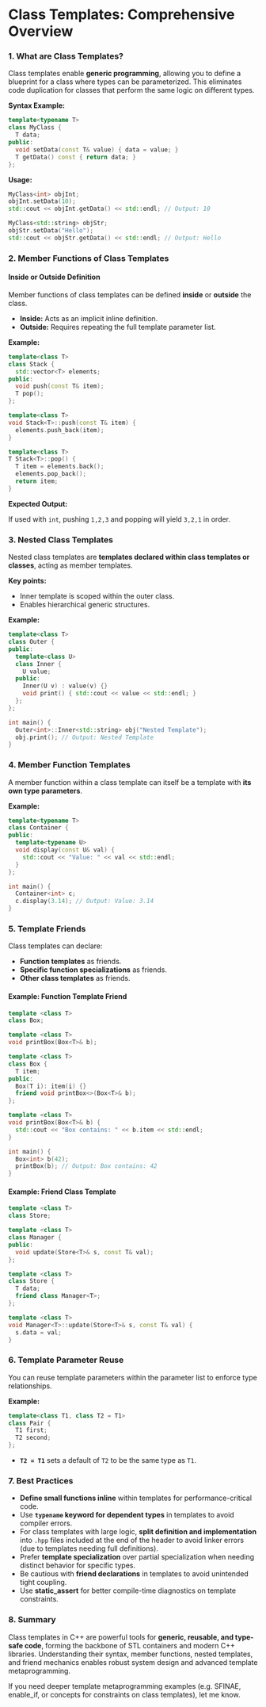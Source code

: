 # Class Templates: Comprehensive Overview

### 1. **What are Class Templates?**

Class templates enable **generic programming**, allowing you to define a blueprint for a class where types can be parameterized. This eliminates code duplication for classes that perform the same logic on different types.

**Syntax Example:**

```cpp
template<typename T>
class MyClass {
  T data;
public:
  void setData(const T& value) { data = value; }
  T getData() const { return data; }
};
```

**Usage:**

```cpp
MyClass<int> objInt;
objInt.setData(10);
std::cout << objInt.getData() << std::endl; // Output: 10

MyClass<std::string> objStr;
objStr.setData("Hello");
std::cout << objStr.getData() << std::endl; // Output: Hello
```

### 2. **Member Functions of Class Templates**

#### **Inside or Outside Definition**

Member functions of class templates can be defined **inside** or **outside** the class.

- **Inside:** Acts as an implicit inline definition.
- **Outside:** Requires repeating the full template parameter list.

**Example:**

```cpp
template<class T>
class Stack {
  std::vector<T> elements;
public:
  void push(const T& item);
  T pop();
};

template<class T>
void Stack<T>::push(const T& item) {
  elements.push_back(item);
}

template<class T>
T Stack<T>::pop() {
  T item = elements.back();
  elements.pop_back();
  return item;
}
```

**Expected Output:**

If used with `int`, pushing `1,2,3` and popping will yield `3,2,1` in order.

### 3. **Nested Class Templates**

Nested class templates are **templates declared within class templates or classes**, acting as member templates.

**Key points:**

- Inner template is scoped within the outer class.
- Enables hierarchical generic structures.

**Example:**

```cpp
template<class T>
class Outer {
public:
  template<class U>
  class Inner {
    U value;
  public:
    Inner(U v) : value(v) {}
    void print() { std::cout << value << std::endl; }
  };
};

int main() {
  Outer<int>::Inner<std::string> obj("Nested Template");
  obj.print(); // Output: Nested Template
}
```

### 4. **Member Function Templates**

A member function within a class template can itself be a template with **its own type parameters**.

**Example:**

```cpp
template<typename T>
class Container {
public:
  template<typename U>
  void display(const U& val) {
    std::cout << "Value: " << val << std::endl;
  }
};

int main() {
  Container<int> c;
  c.display(3.14); // Output: Value: 3.14
}
```

### 5. **Template Friends**

Class templates can declare:

- **Function templates** as friends.
- **Specific function specializations** as friends.
- **Other class templates** as friends.

#### **Example: Function Template Friend**

```cpp
template <class T>
class Box;

template <class T>
void printBox(Box<T>& b);

template <class T>
class Box {
  T item;
public:
  Box(T i): item(i) {}
  friend void printBox<>(Box<T>& b);
};

template <class T>
void printBox(Box<T>& b) {
  std::cout << "Box contains: " << b.item << std::endl;
}

int main() {
  Box<int> b(42);
  printBox(b); // Output: Box contains: 42
}
```

#### **Example: Friend Class Template**

```cpp
template <class T>
class Store;

template <class T>
class Manager {
public:
  void update(Store<T>& s, const T& val);
};

template <class T>
class Store {
  T data;
  friend class Manager<T>;
};

template <class T>
void Manager<T>::update(Store<T>& s, const T& val) {
  s.data = val;
}
```

### 6. **Template Parameter Reuse**

You can reuse template parameters within the parameter list to enforce type relationships.

**Example:**

```cpp
template<class T1, class T2 = T1>
class Pair {
  T1 first;
  T2 second;
};
```

- **`T2 = T1`** sets a default of `T2` to be the same type as `T1`.

### 7. **Best Practices**

- **Define small functions inline** within templates for performance-critical code.
- Use **`typename` keyword for dependent types** in templates to avoid compiler errors.
- For class templates with large logic, **split definition and implementation** into `.hpp` files included at the end of the header to avoid linker errors (due to templates needing full definitions).
- Prefer **template specialization** over partial specialization when needing distinct behavior for specific types.
- Be cautious with **friend declarations** in templates to avoid unintended tight coupling.
- Use **static_assert** for better compile-time diagnostics on template constraints.

### 8. **Summary**

Class templates in C++ are powerful tools for **generic, reusable, and type-safe code**, forming the backbone of STL containers and modern C++ libraries. Understanding their syntax, member functions, nested templates, and friend mechanics enables robust system design and advanced template metaprogramming.

If you need deeper template metaprogramming examples (e.g. SFINAE, enable_if, or concepts for constraints on class templates), let me know.
